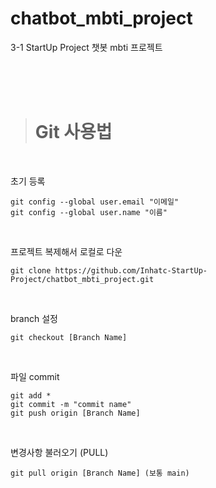 # chatbot_mbti_project
3-1 StartUp Project 챗봇 mbti 프로젝트

<br>
<br>
<br>

> # **Git 사용법**

<br>

초기 등록
```
git config --global user.email "이메일"
git config --global user.name "이름"
```

<br>

프로젝트 복제해서 로컬로 다운
```
git clone https://github.com/Inhatc-StartUp-Project/chatbot_mbti_project.git
```

<br>

branch 설정
```
git checkout [Branch Name]
```

<br>

파일 commit
```
git add *
git commit -m "commit name"
git push origin [Branch Name]
```

<br>

변경사항 불러오기 (PULL)
```
git pull origin [Branch Name] (보통 main)
```
